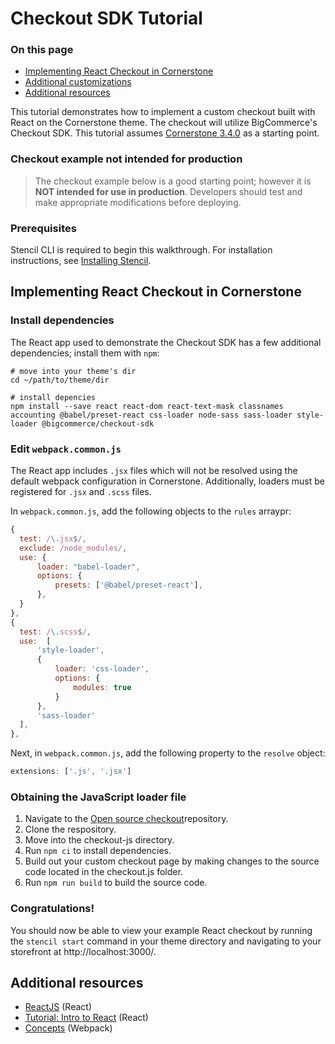 # Checkout SDK Tutorial

<div class="otp" id="no-index">

### On this page
- [Implementing React Checkout in Cornerstone](#implementing-react-checkout-in-cornerstone)
- [Additional customizations](#additional-customizations)
- [Additional resources](#additional-resources)

</div>

This tutorial demonstrates how to implement a custom checkout built with React on the Cornerstone theme. The checkout will utilize BigCommerce's Checkout SDK. This tutorial assumes [Cornerstone 3.4.0](https://github.com/bigcommerce/cornerstone/releases/tag/3.4.0) as a starting point.

<div class="HubBlock--callout">
<div class="CalloutBlock--error">
<div class="HubBlock-content">

<!-- theme: error -->

### Checkout example not intended for production
> The checkout example below is a good starting point; however it is **NOT intended for use in production**. Developers should test and make appropriate modifications before deploying.

</div>
</div>
</div>

### Prerequisites

Stencil CLI is required to begin this walkthrough. For installation instructions, see [Installing Stencil](/stencil-docs/getting-started/installing-stencil).

## Implementing React Checkout in Cornerstone

### Install dependencies

The React app used to demonstrate the Checkout SDK has a few additional dependencies; install them with `npm`:

<div class="HubBlock-header">
    <div class="HubBlock-header-title flex items-center">
        <div class="HubBlock-header-name"></div>
    </div><div class="HubBlock-header-subtitle"></div>
</div>

<!--
title: ""
subtitle: ""
lineNumbers: true
-->

```shell
# move into your theme's dir
cd ~/path/to/theme/dir

# install depencies
npm install --save react react-dom react-text-mask classnames accounting @babel/preset-react css-loader node-sass sass-loader style-loader @bigcommerce/checkout-sdk
```

### Edit `webpack.common.js`

The React app includes `.jsx` files which will not be resolved using the default webpack configuration in Cornerstone. Additionally, loaders must be registered for `.jsx` and `.scss` files.

In `webpack.common.js`, add the following objects to the `rules` arraypr:

<div class="HubBlock-header">
    <div class="HubBlock-header-title flex items-center">
        <div class="HubBlock-header-name"></div>
    </div><div class="HubBlock-header-subtitle"></div>
</div>

<!--
title: ""
subtitle: ""
lineNumbers: true
-->

```javascript
{
  test: /\.jsx$/,
  exclude: /node_modules/,
  use: {
      loader: "babel-loader",
      options: {
          presets: ['@babel/preset-react'],
      },
  }
},
{
  test: /\.scss$/,
  use:  [
      'style-loader',
      {
          loader: 'css-loader',
          options: {
              modules: true
          }
      },
      'sass-loader'
  ],
},
```

Next, in `webpack.common.js`, add the following property to the `resolve` object:

<div class="HubBlock-header">
    <div class="HubBlock-header-title flex items-center">
        <div class="HubBlock-header-name"></div>
    </div><div class="HubBlock-header-subtitle"></div>
</div>

<!--
title: ""
subtitle: ""
lineNumbers: true
-->

```js
extensions: ['.js', '.jsx']
```

### Obtaining the JavaScript loader file

1. Navigate to the [Open source checkout](https://github.com/bigcommerce/checkout-js)repository. 
2. Clone the respository.
3. Move into the checkout-js directory.
5. Run `npm ci` to install dependencies.
6. Build out your custom checkout page by making changes to the source code located in the checkout.js folder. 
7. Run `npm run build` to build the source code.

### Congratulations!

You should now be able to view your example React checkout by running the `stencil start` command in your theme directory and navigating to your storefront at http://localhost:3000/.

<a id="implement_customization"></a>



## Additional resources

* [ReactJS](https://reactjs.org/) (React)
* [Tutorial: Intro to React](https://reactjs.org/tutorial/tutorial.html) (React)
* [Concepts](https://webpack.js.org/concepts/) (Webpack)
